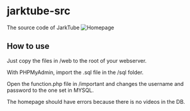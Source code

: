 # jarktube-src
The source code of JarkTube
![Homepage](https://i.ibb.co/L9StfSt/Capture.png)
## How to use
Just copy the files in /web to the root of your webserver.

With PHPMyAdmin, import the .sql file in the /sql folder.

Open the function.php file in /important and changes the username and password to the one set in MYSQL.

The homepage should have errors because there is no videos in the DB.
